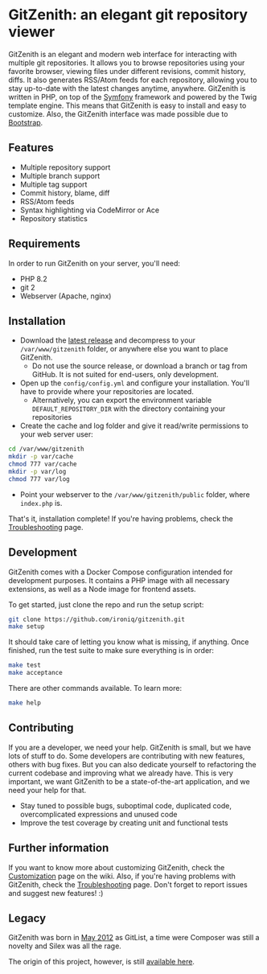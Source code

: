 # GitZenith: an elegant git repository viewer

GitZenith is an elegant and modern web interface for interacting with multiple git repositories. It allows you to browse repositories using your favorite browser, viewing files under different revisions, commit history, diffs. It also generates RSS/Atom feeds for each repository, allowing you to stay up-to-date with the latest changes anytime, anywhere. GitZenith is written in PHP, on top of the [Symfony](https://symfony.com) framework and powered by the Twig template engine. This means that GitZenith is easy to install and easy to customize. Also, the GitZenith interface was made possible due to [Bootstrap](https://getbootstrap.com).

## Features

* Multiple repository support
* Multiple branch support
* Multiple tag support
* Commit history, blame, diff
* RSS/Atom feeds
* Syntax highlighting via CodeMirror or Ace
* Repository statistics

## Requirements

In order to run GitZenith on your server, you'll need:

* PHP 8.2
* git 2
* Webserver (Apache, nginx)

## Installation

* Download the [latest release](https://github.com/ironiq/gitzenith/releases) and decompress to your `/var/www/gitzenith` folder, or anywhere else you want to place GitZenith.
  * Do not use the source release, or download a branch or tag from GitHub. It is not suited for end-users, only development.
* Open up the `config/config.yml` and configure your installation. You'll have to provide where your repositories are located.
  * Alternatively, you can export the environment variable `DEFAULT_REPOSITORY_DIR` with the directory containing your repositories
* Create the cache and log folder and give it read/write permissions to your web server user:

```bash
cd /var/www/gitzenith
mkdir -p var/cache
chmod 777 var/cache
mkdir -p var/log
chmod 777 var/log
```

* Point your webserver to the `/var/www/gitzenith/public` folder, where `index.php` is.

That's it, installation complete! If you're having problems, check the [Troubleshooting](https://github.com/ironiq/gitzenith/blob/main/docs/Troubleshooting.md) page.

## Development

GitZenith comes with a Docker Compose configuration intended for development purposes. It contains a PHP image with all necessary extensions, as well as a Node image for frontend assets.

To get started, just clone the repo and run the setup script:

```bash
git clone https://github.com/ironiq/gitzenith.git
make setup
```

It should take care of letting you know what is missing, if anything. Once finished, run the test suite to make sure everything is in order:

```bash
make test
make acceptance
```

There are other commands available. To learn more:

```bash
make help
```

## Contributing

If you are a developer, we need your help. GitZenith is small, but we have lots of stuff to do. Some developers are contributing with new features, others with bug fixes. But you can also dedicate yourself to refactoring the current codebase and improving what we already have. This is very important, we want GitZenith to be a state-of-the-art application, and we need your help for that.

* Stay tuned to possible bugs, suboptimal code, duplicated code, overcomplicated expressions and unused code
* Improve the test coverage by creating unit and functional tests

## Further information

If you want to know more about customizing GitZenith, check the [Customization](https://github.com/ironiq/gitzenith/blob/main/docs/Customizing.md) page on the wiki. Also, if you're having problems with GitZenith, check the [Troubleshooting](https://github.com/ironiq/gitzenith/blob/main/docs/Troubleshooting.md) page. Don't forget to report issues and suggest new features! :)

## Legacy

GitZenith was born in [May 2012](https://github.com/klaussilveira/gitlist/commit/df43c987cf02a3521ac65cf5bd4a4f54cf749177) as GitList, a time were Composer was still a novelty and Silex was all the rage.

The origin of this project, however, is still [available here](https://github.com/klaussilveira/gitlist).
